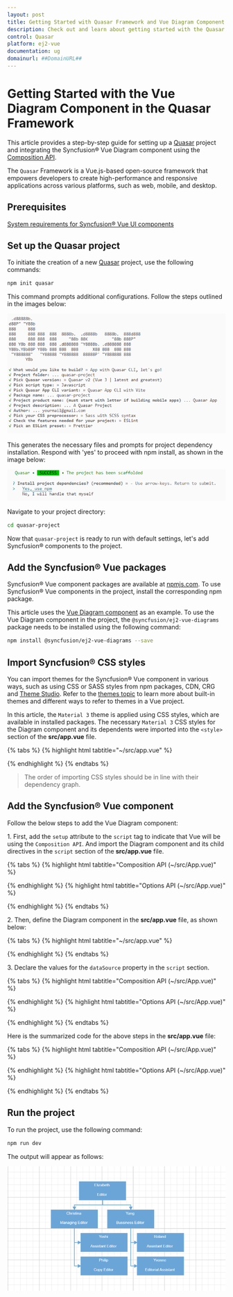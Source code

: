 ```yaml
---
layout: post
title: Getting Started with Quasar Framework and Vue Diagram Component | Syncfusion®
description: Check out and learn about getting started with the Quasar Framework and Vue Diagram Component of Syncfusion Essential® JS 2 and more details.
control: Quasar 
platform: ej2-vue
documentation: ug
domainurl: ##DomainURL##
---
```


# Getting Started with the Vue Diagram Component in the Quasar Framework

This article provides a step-by-step guide for setting up a [Quasar](https://quasar.dev/) project and integrating the Syncfusion® Vue Diagram component using the [Composition API](https://vuejs.org/guide/introduction.html#composition-api).

The `Quasar` Framework is a Vue.js-based open-source framework that empowers developers to create high-performance and responsive applications across various platforms, such as web, mobile, and desktop.

## Prerequisites

[System requirements for Syncfusion® Vue UI components](../system-requirements)

## Set up the Quasar project

To initiate the creation of a new [Quasar](https://quasar.dev/start/quick-start/) project, use the following commands:

```bash
npm init quasar
```

This command prompts additional configurations. Follow the steps outlined in the images below:

![quasar-setup1](./images/quasar-setup1.png)

This generates the necessary files and prompts for project dependency installation. Respond with 'yes' to proceed with npm install, as shown in the image below:

![quasar-setup2](./images/quasar-setup2.png)

Navigate to your project directory:

```bash
cd quasar-project
```

Now that `quasar-project` is ready to run with default settings, let's add Syncfusion® components to the project.

## Add the Syncfusion® Vue packages

Syncfusion® Vue component packages are available at [npmjs.com](https://www.npmjs.com/search?q=ej2-vue). To use Syncfusion® Vue components in the project, install the corresponding npm package.

This article uses the [Vue Diagram component](https://www.syncfusion.com/vue-components/vue-gantt-chart) as an example. To use the Vue Diagram component in the project, the `@syncfusion/ej2-vue-diagrams` package needs to be installed using the following command:

```bash
npm install @syncfusion/ej2-vue-diagrams --save
```

## Import Syncfusion® CSS styles

You can import themes for the Syncfusion® Vue component in various ways, such as using CSS or SASS styles from npm packages, CDN, CRG and [Theme Studio](https://ej2.syncfusion.com/vue/documentation/appearance/theme-studio/). Refer to the [themes topic](https://ej2.syncfusion.com/vue/documentation/appearance/theme/) to learn more about built-in themes and different ways to refer to themes in a Vue project.

In this article, the `Material 3` theme is applied using CSS styles, which are available in installed packages. The necessary `Material 3` CSS styles for the Diagram component and its dependents were imported into the `<style>` section of the **src/app.vue** file.

{% tabs %}
{% highlight html tabtitle="~/src/app.vue" %}

<style>
@import "../node_modules/@syncfusion/ej2-base/styles/material3.css";
@import "../node_modules/@syncfusion/ej2-navigations/styles/material3.css";
@import "../node_modules/@syncfusion/ej2-buttons/styles/material3.css";
@import "../node_modules/@syncfusion/ej2-inputs/styles/material3.css";
@import "../node_modules/@syncfusion/ej2-popups/styles/material3.css";
@import "../node_modules/@syncfusion/ej2-vue-diagrams/styles/material3.css";
</style>

{% endhighlight %}
{% endtabs %}

> The order of importing CSS styles should be in line with their dependency graph.

## Add the Syncfusion® Vue component

Follow the below steps to add the Vue Diagram component:

1\. First, add the `setup` attribute to the `script` tag to indicate that Vue will be using the `Composition API`. And import the Diagram component and its child directives in the `script` section of the **src/app.vue** file.

{% tabs %}
{% highlight html tabtitle="Composition API (~/src/App.vue)" %}

<script setup>
import { DiagramComponent, DataBinding, HierarchicalTree } from "@syncfusion/ej2-vue-diagrams";
</script>

{% endhighlight %}
{% highlight html tabtitle="Options API (~/src/App.vue)" %}

<script>
import { DiagramComponent, DataBinding, HierarchicalTree } from "@syncfusion/ej2-vue-diagrams";

export default {
    name: "App",
    components: {
        'ej2-diagram': DiagramComponent
    }
}
</script>

{% endhighlight %}
{% endtabs %}

2\. Then, define the Diagram component in the **src/app.vue** file, as shown below:

{% tabs %}
{% highlight html tabtitle="~/src/app.vue" %}

<template>
    <ejs-diagram
        id="diagram"
        :width="width"
        :height="height"
        :layout="layout"
        :dataSourceSettings="dataSourceSettings"
        :getNodeDefaults="getNodeDefaults"
        :getConnectorDefaults="getConnectorDefaults"
        >
    </ejs-diagram>
</template>

{% endhighlight %}
{% endtabs %}

3\. Declare the values for the `dataSource` property in the `script` section.

{% tabs %}
{% highlight html tabtitle="Composition API (~/src/App.vue)" %}


<script setup>
import { provide } from "vue";
import { DataManager } from "@syncfusion/ej2-data";
const width="1300px";
const height = "800px";

const localdata = [
    {
    Name: "Elizabeth",
    Role: "Editor",
    },
    {
    Name: "Christina",
    ReportingPerson: "Elizabeth",
    Role: "Managing Editor",
    },
    {
    Name: "Yoshi",
    ReportingPerson: "Christina",
    Role: "Assistant Editor",
    },
    {
    Name: "Philip",
    ReportingPerson: "Christina",
    Role: "Copy Editor",
    },
    {
    Name: "Yang",
    ReportingPerson: "Elizabeth",
    Role: "Bussiness Editor",
    },
    {
    Name: "Roland",
    ReportingPerson: "Yang",
    Role: "Assistant Editor",
    },
    {
    Name: "Yvonne",
    ReportingPerson: "Yang",
    Role: "Editorial Assistant",
    },
];
const getNodeDefaults= (node) => {
        node.height = 60;
        node.width = 150;
        return node;
        };

const getConnectorDefaults= (obj) => {
    obj.type = "Orthogonal";
        obj.style = {
            strokeColor: "#6BA5D7",
            fill: "#6BA5D7",
            strokeWidth: 2,
        };
        obj.targetDecorator = {
            style: {
            fill: "#6BA5D7",
            strokeColor: "#6BA5D7",
            },
        };
        return obj;
};
const layout={
        type: "OrganizationalChart",
        };
const dataSourceSettings= {
        id: "Name",
        parentId: "ReportingPerson",
        dataManager: new DataManager(localdata),
        doBinding: (nodeModel, localdata) => {
            nodeModel.annotations = [
            {
                content: localdata.Name,
                offset: { x: 0.5, y: 0.2 },
                style: { color: "white" },
            },
            {
                content: localdata.Role,
                offset: { x: 0.5, y: 0.7 },
                style: { color: "white" },
            },
            ];
            nodeModel.style = { fill: "#6BA5D7", strokeWidth: 0 };
        },
        };
const diagram = [DataBinding, HierarchicalTree];
provide('diagram', diagram);
</script>


{% endhighlight %}
{% highlight html tabtitle="Options API (~/src/App.vue)" %}

<script>
import { DataManager } from "@syncfusion/ej2-data";

export default {
    data() {
        return {
            width: "1300px",
            height: "800px",
            localdata: [
                {
                Name: "Elizabeth",
                Role: "Editor",
                },
                {
                Name: "Christina",
                ReportingPerson: "Elizabeth",
                Role: "Managing Editor",
                },
                {
                Name: "Yoshi",
                ReportingPerson: "Christina",
                Role: "Assistant Editor",
                },
                {
                Name: "Philip",
                ReportingPerson: "Christina",
                Role: "Copy Editor",
                },
                {
                Name: "Yang",
                ReportingPerson: "Elizabeth",
                Role: "Bussiness Editor",
                },
                {
                Name: "Roland",
                ReportingPerson: "Yang",
                Role: "Assistant Editor",
                },
                {
                Name: "Yvonne",
                ReportingPerson: "Yang",
                Role: "Editorial Assistant",
                },
            ],
            layout: {
                type: "OrganizationalChart",
            },
            dataSourceSettings: {
                id: "Name",
                parentId: "ReportingPerson",
                dataManager: new DataManager(localdata),
                doBinding: (nodeModel, localdata) => {
                    nodeModel.annotations = [
                    {
                        content: localdata.Name,
                        offset: { x: 0.5, y: 0.2 },
                        style: { color: "white" },
                    },
                    {
                        content: localdata.Role,
                        offset: { x: 0.5, y: 0.7 },
                        style: { color: "white" },
                    },
                    ];
                    nodeModel.style = { fill: "#6BA5D7", strokeWidth: 0 };
                }
            }
        }
    },
    methods: {
        getNodeDefaults: (node) => {
            node.height = 60;
            node.width = 150;
            return node;
        },
        getConnectorDefaults: (obj) => {
            obj.type = "Orthogonal";
                obj.style = {
                    strokeColor: "#6BA5D7",
                    fill: "#6BA5D7",
                    strokeWidth: 2,
                };
                obj.targetDecorator = {
                    style: {
                    fill: "#6BA5D7",
                    strokeColor: "#6BA5D7",
                    },
                };
            return obj;
        }
    },
    provide: {
        diagram: [DataBinding, HierarchicalTree]
    }
}
</script>

{% endhighlight %}
{% endtabs %}

Here is the summarized code for the above steps in the **src/app.vue** file:

{% tabs %}
{% highlight html tabtitle="Composition API (~/src/App.vue)" %}

<template>
    <ejs-diagram
        id="diagram"
        :width="width"
        :height="height"
        :layout="layout"
        :dataSourceSettings="dataSourceSettings"
        :getNodeDefaults="getNodeDefaults"
        :getConnectorDefaults="getConnectorDefaults"
        >
    </ejs-diagram>
</template>
  
<script setup>
import {DiagramComponent as EjsDiagram,DataBinding,HierarchicalTree,} from "@syncfusion/ej2-vue-diagrams";
import { provide } from "vue";
import { DataManager } from "@syncfusion/ej2-data";
const width="1300px";
const height = "800px";

const localdata = [
    {
    Name: "Elizabeth",
    Role: "Editor",
    },
    {
    Name: "Christina",
    ReportingPerson: "Elizabeth",
    Role: "Managing Editor",
    },
    {
    Name: "Yoshi",
    ReportingPerson: "Christina",
    Role: "Assistant Editor",
    },
    {
    Name: "Philip",
    ReportingPerson: "Christina",
    Role: "Copy Editor",
    },
    {
    Name: "Yang",
    ReportingPerson: "Elizabeth",
    Role: "Bussiness Editor",
    },
    {
    Name: "Roland",
    ReportingPerson: "Yang",
    Role: "Assistant Editor",
    },
    {
    Name: "Yvonne",
    ReportingPerson: "Yang",
    Role: "Editorial Assistant",
    },
];
const getNodeDefaults= (node) => {
        node.height = 60;
        node.width = 150;
        return node;
        };

const getConnectorDefaults= (obj) => {
    obj.type = "Orthogonal";
        obj.style = {
            strokeColor: "#6BA5D7",
            fill: "#6BA5D7",
            strokeWidth: 2,
        };
        obj.targetDecorator = {
            style: {
            fill: "#6BA5D7",
            strokeColor: "#6BA5D7",
            },
        };
        return obj;
};
const layout={
        type: "OrganizationalChart",
        };
const dataSourceSettings= {
        id: "Name",
        parentId: "ReportingPerson",
        dataManager: new DataManager(localdata),
        doBinding: (nodeModel, localdata) => {
            nodeModel.annotations = [
            {
                content: localdata.Name,
                offset: { x: 0.5, y: 0.2 },
                style: { color: "white" },
            },
            {
                content: localdata.Role,
                offset: { x: 0.5, y: 0.7 },
                style: { color: "white" },
            },
            ];
            nodeModel.style = { fill: "#6BA5D7", strokeWidth: 0 };
        },
        };
const diagram = [DataBinding, HierarchicalTree];
provide('diagram', diagram);
</script>

<style>
@import "../node_modules/@syncfusion/ej2-base/styles/material3.css";
@import "../node_modules/@syncfusion/ej2-navigations/styles/material3.css";
@import "../node_modules/@syncfusion/ej2-buttons/styles/material3.css";
@import "../node_modules/@syncfusion/ej2-inputs/styles/material3.css";
@import "../node_modules/@syncfusion/ej2-popups/styles/material3.css";
@import "../node_modules/@syncfusion/ej2-vue-diagrams/styles/material3.css";
</style>

{% endhighlight %}
{% highlight html tabtitle="Options API (~/src/App.vue)" %}

<script>
import { DataManager } from "@syncfusion/ej2-data";
import { DiagramComponent, DataBinding, HierarchicalTree } from "@syncfusion/ej2-vue-diagrams";

export default {
    name: "App",
    components: {
        'ej2-diagram': DiagramComponent
    },
    data() {
        return {
            width: "1300px",
            height: "800px",
            localdata: [
                {
                Name: "Elizabeth",
                Role: "Editor",
                },
                {
                Name: "Christina",
                ReportingPerson: "Elizabeth",
                Role: "Managing Editor",
                },
                {
                Name: "Yoshi",
                ReportingPerson: "Christina",
                Role: "Assistant Editor",
                },
                {
                Name: "Philip",
                ReportingPerson: "Christina",
                Role: "Copy Editor",
                },
                {
                Name: "Yang",
                ReportingPerson: "Elizabeth",
                Role: "Bussiness Editor",
                },
                {
                Name: "Roland",
                ReportingPerson: "Yang",
                Role: "Assistant Editor",
                },
                {
                Name: "Yvonne",
                ReportingPerson: "Yang",
                Role: "Editorial Assistant",
                },
            ],
            layout: {
                type: "OrganizationalChart",
            },
            dataSourceSettings: {
                id: "Name",
                parentId: "ReportingPerson",
                dataManager: new DataManager(localdata),
                doBinding: (nodeModel, localdata) => {
                    nodeModel.annotations = [
                    {
                        content: localdata.Name,
                        offset: { x: 0.5, y: 0.2 },
                        style: { color: "white" },
                    },
                    {
                        content: localdata.Role,
                        offset: { x: 0.5, y: 0.7 },
                        style: { color: "white" },
                    },
                    ];
                    nodeModel.style = { fill: "#6BA5D7", strokeWidth: 0 };
                }
            }
        }
    },
    methods: {
        getNodeDefaults: (node) => {
            node.height = 60;
            node.width = 150;
            return node;
        },
        getConnectorDefaults: (obj) => {
            obj.type = "Orthogonal";
                obj.style = {
                    strokeColor: "#6BA5D7",
                    fill: "#6BA5D7",
                    strokeWidth: 2,
                };
                obj.targetDecorator = {
                    style: {
                    fill: "#6BA5D7",
                    strokeColor: "#6BA5D7",
                    },
                };
            return obj;
        }
    },
    provide: {
        diagram: [DataBinding, HierarchicalTree]
    }
}
</script>

<style>
@import "../node_modules/@syncfusion/ej2-base/styles/material3.css";
@import "../node_modules/@syncfusion/ej2-navigations/styles/material3.css";
@import "../node_modules/@syncfusion/ej2-buttons/styles/material3.css";
@import "../node_modules/@syncfusion/ej2-inputs/styles/material3.css";
@import "../node_modules/@syncfusion/ej2-popups/styles/material3.css";
@import "../node_modules/@syncfusion/ej2-vue-diagrams/styles/material3.css";
</style>

{% endhighlight %}
{% endtabs %}

## Run the project

To run the project, use the following command:

```bash
npm run dev
```

The output will appear as follows:

![Quasar output](./images/quasar.png)